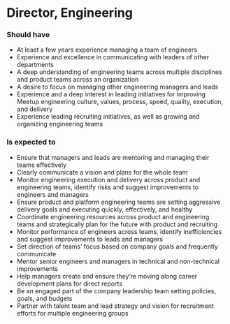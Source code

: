 Director, Engineering
=====================

### Should have
* At least a few years experience managing a team of engineers
* Experience and excellence in communicating with leaders of other departments
* A deep understanding of engineering teams across multiple disciplines and product teams across an organization
* A desire to focus on managing other engineering managers and leads
* Experience and a deep interest in leading initiatives for improving Meetup engineering culture, values, process, speed, quality, execution, and delivery
* Experience leading recruiting initiatives, as well as growing and organizing engineering teams

### Is expected to
* Ensure that managers and leads are mentoring and managing their teams effectively
* Clearly communicate a vision and plans for the whole team
* Monitor engineering execution and delivery across product and engineering teams, identify risks and suggest improvements to engineers and managers
* Ensure product and platform engineering teams are setting aggressive delivery goals and executing quickly, effectively, and healthy
* Coordinate engineering resources across product and engineering teams and strategically plan for the future with product and recruiting
* Monitor performance of engineers across teams, identify inefficiencies and suggest improvements to leads and managers
* Set direction of teams’ focus based on company goals and frequently communicate
* Mentor senior engineers and managers in technical and non-technical improvements
* Help managers create and ensure they’re moving along career development plans for direct reports
* Be an engaged part of the company leadership team setting policies, goals, and budgets
* Partner with talent team and lead strategy and vision for recruitment efforts for multiple engineering groups
